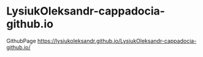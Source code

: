 # LysiukOleksandr-cappadocia-github.io
GithubPage
https://lysiukoleksandr.github.io/LysiukOleksandr-cappadocia-github.io/
